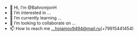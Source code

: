 - 👋 Hi, I’m @BahromjonH
- 👀 I’m interested in ...
- 🌱 I’m currently learning ...
- 💞️ I’m looking to collaborate on ...
- 📫 How to reach me ...hojamov9494@mail.ru(+79915441454)

<!---
BahromjonH/BahromjonH is a ✨ special ✨ repository because its `README.md` (this file) appears on your GitHub profile.
You can click the Preview link to take a look at your changes.
--->
